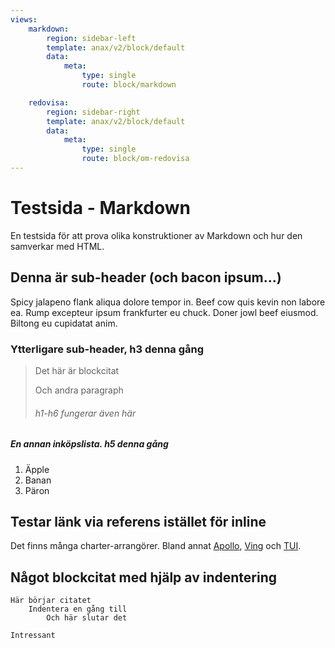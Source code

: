 ```yaml
---
views:
    markdown:
        region: sidebar-left
        template: anax/v2/block/default
        data:
            meta:
                type: single
                route: block/markdown

    redovisa:
        region: sidebar-right
        template: anax/v2/block/default
        data:
            meta:
                type: single
                route: block/om-redovisa
---
```

Testsida - Markdown
======================

En testsida för att prova olika konstruktioner av Markdown och hur den samverkar med HTML.

Denna är sub-header (och bacon ipsum...)
----------------------
Spicy jalapeno flank aliqua dolore tempor in. Beef cow quis kevin non labore ea. Rump excepteur ipsum frankfurter eu chuck. Doner jowl beef eiusmod. Biltong eu cupidatat anim.

### Ytterligare sub-header, h3 denna gång

> Det här är blockcitat
>
> Och andra paragraph
>
> ###### h1-h6 fungerar även här

##### En annan inköpslista. h5 denna gång

1. Äpple
2. Banan
3. Päron

Testar länk via referens istället för inline
----------------------
Det finns många charter-arrangörer. Bland annat [Apollo][1], [Ving][2] och [TUI][3].

[1]: https://www.apollo.se  "Apollo"
[2]: https://www.ving.se    "Ving"
[3]: https://www.tui.se     "TUI"

Något blockcitat med hjälp av indentering
----------------------
    Här börjar citatet
        Indentera en gång till
            Och här slutar det

    Intressant
